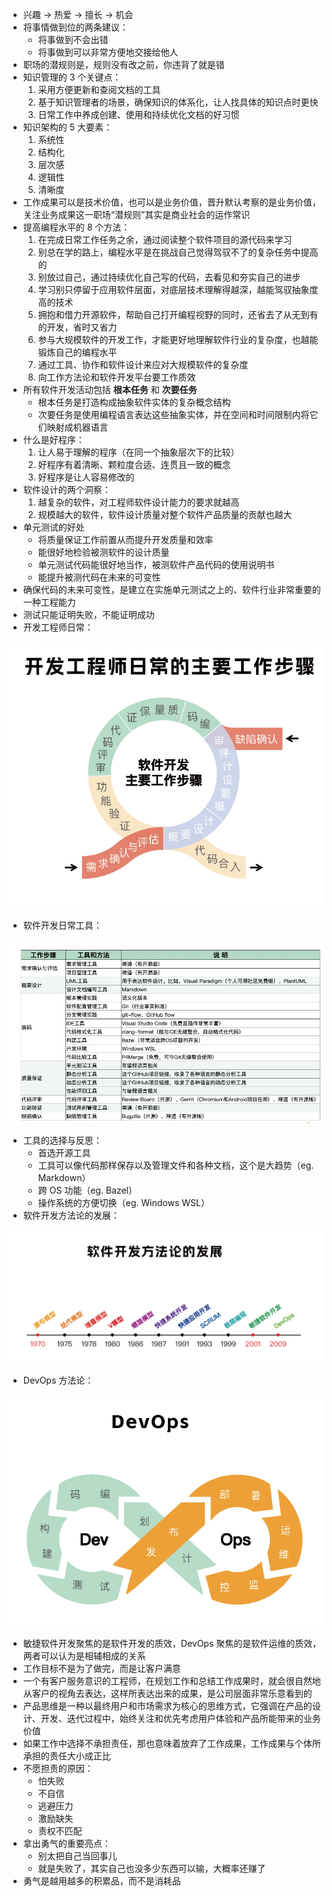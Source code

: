 - 兴趣 -> 热爱 -> 擅长 -> 机会
- 将事情做到位的两条建议：
  - 将事做到不会出错
  - 将事做到可以非常方便地交接给他人
- 职场的潜规则是，规则没有改之前，你违背了就是错
- 知识管理的 3 个关键点：
  1. 采用方便更新和查阅文档的工具
  2. 基于知识管理者的场景，确保知识的体系化，让人找具体的知识点时更快
  3. 日常工作中养成创建、使用和持续优化文档的好习惯
- 知识架构的 5 大要素：
  1. 系统性
  2. 结构化
  3. 层次感
  4. 逻辑性
  5. 清晰度
- 工作成果可以是技术价值，也可以是业务价值，晋升默认考察的是业务价值，关注业务成果这一职场“潜规则”其实是商业社会的运作常识
- 提高编程水平的 8 个方法：
  1. 在完成日常工作任务之余，通过阅读整个软件项目的源代码来学习
  2. 别总在学的路上，编程水平是在挑战自己觉得驾驭不了的复杂任务中提高的
  3. 别放过自己，通过持续优化自己写的代码，去看见和夯实自己的进步
  4. 学习别只停留于应用软件层面，对底层技术理解得越深，越能驾驭抽象度高的技术
  5. 拥抱和借力开源软件，帮助自己打开编程视野的同时，还省去了从无到有的开发，省时又省力
  6. 参与大规模软件的开发工作，才能更好地理解软件行业的复杂度，也越能锻炼自己的编程水平
  7. 通过工具、协作和软件设计来应对大规模软件的复杂度
  8. 向工作方法论和软件开发平台要工作质效
- 所有软件开发活动包括 **根本任务** 和 **次要任务**
  - 根本任务是打造构成抽象软件实体的复杂概念结构
  - 次要任务是使用编程语言表达这些抽象实体，并在空间和时间限制内将它们映射成机器语言
- 什么是好程序：
  1. 让人易于理解的程序（在同一个抽象层次下的比较）
  2. 好程序有着清晰、颗粒度合适、连贯且一致的概念
  3. 好程序是让人容易修改的
- 软件设计的两个洞察：
  1. 越复杂的软件，对工程师软件设计能力的要求就越高
  2. 规模越大的软件，软件设计质量对整个软件产品质量的贡献也越大
- 单元测试的好处
  - 将质量保证工作前置从而提升开发质量和效率
  - 能很好地检验被测软件的设计质量
  - 单元测试代码能很好地当作，被测软件产品代码的使用说明书
  - 能提升被测代码在未来的可变性
- 确保代码的未来可变性，是建立在实施单元测试之上的、软件行业非常重要的一种工程能力
- 测试只能证明失败，不能证明成功
- 开发工程师日常：

![](/assets/geektime/engineer_daily_activity.png)

- 软件开发日常工具：

![](/assets/geektime/engineer_daily_tool.png)

- 工具的选择与反思：
  - 首选开源工具
  - 工具可以像代码那样保存以及管理文件和各种文档，这个是大趋势（eg. Markdown）
  - 跨 OS 功能（eg. Bazel）
  - 操作系统的方便切换（eg. Windows WSL）
- 软件开发方法论的发展：

![](/assets/geektime/software_devlopment_envolve.png)

- DevOps 方法论：

![](/assets/geektime/devops_flow.png)

- 敏捷软件开发聚焦的是软件开发的质效，DevOps 聚焦的是软件运维的质效，两者可以认为是相辅相成的关系
- 工作目标不是为了做完，而是让客户满意
- 一个有客户服务意识的工程师，在规划工作和总结工作成果时，就会很自然地从客户的视角去表达，这样所表达出来的成果，是公司层面非常乐意看到的
- 产品思维是一种以最终用户和市场需求为核心的思维方式，它强调在产品的设计、开发、迭代过程中，始终关注和优先考虑用户体验和产品所能带来的业务价值
- 如果工作中选择不承担责任，那也意味着放弃了工作成果，工作成果与个体所承担的责任大小成正比
- 不愿担责的原因：
  - 怕失败
  - 不自信
  - 逃避压力
  - 激励缺失
  - 责权不匹配
- 拿出勇气的重要亮点：
  - 别太把自己当回事儿
  - 就是失败了，其实自己也没多少东西可以输，大概率还赚了
- 勇气是越用越多的积累品，而不是消耗品